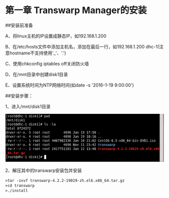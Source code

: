 # 第一章 Transwarp Manager的安装



##安装前准备

A、将linux主机的IP设置成静态IP，如192.168.1.200

B、在/etc/hosts文件中添加主机名，添加在最后一行，如192.168.1.200 dhc-1(注意hostname不支持使用'_'、'.')

C、使用chkconfig iptables off关闭防火墙

D、在/mnt目录中创建disk1目录

E、设置系统时间为NTP网络时间(如date -s '2016-1-19 9:00:00')


##安装步骤：

1、进入/mnt/disk1目录


   
 ![](1.png)
 
 
 2、解压其中的transwarp安装包并安装
 ```
 >tar -zxvf transwarp-4.2.2-19029-zh.el6.x86_64.tar.gz
 >cd transwarp
 >./install
 
 ```
